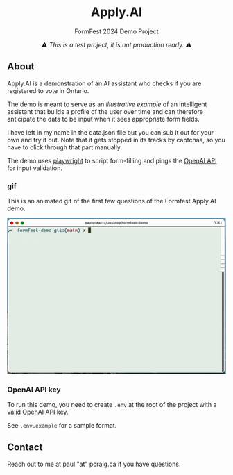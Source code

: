 <div align="center">
  <h1>Apply.AI</h1>
  <p>FormFest 2024 Demo Project</p>
  <p><em>⚠️ This is a test project, it is not production ready. ⚠️</em></p>
</div>

## About

Apply.AI is a demonstration of an AI assistant who checks if you are registered to vote in Ontario.

The demo is meant to serve as an _illustrative example_ of an intelligent assistant that builds a profile of the user over time and can therefore anticipate the data to be input when it sees appropriate form fields.

I have left in my name in the data.json file but you can sub it out for your own and try it out. Note that it gets stopped in its tracks by captchas, so you have to click through that part manually.

The demo uses [playwright](https://playwright.dev) to script form-filling and pings the [OpenAI API](https://platform.openai.com/docs/overview) for input validation.

### gif

This is an animated gif of the first few questions of the Formfest Apply.AI demo.

<img alt="Logo" src="./formfest-demo.gif" width="650" alt="an animated gif of the first few questions of the Formfest Apply.AI demo" />

### OpenAI API key

To run this demo, you need to create `.env` at the root of the project with a valid OpenAI API key.

See `.env.example` for a sample format.

## Contact

Reach out to me at paul "at" pcraig.ca if you have questions.
